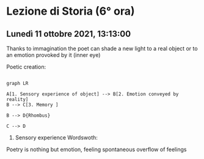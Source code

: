 #  Lezione di Storia (6° ora)
## Lunedì 11 ottobre 2021, 13:13:00

Thanks to immagination the poet can shade a new light to a real object or to an emotion provoked by it (inner eye)

Poetic creation:
```mermaid

graph LR

A[1. Sensory experience of object] --> B[2. Emotion conveyed by reality]
B --> C[3. Memory ]

B --> D{Rhombus}

C --> D

```
1. Sensory experience
Wordswoth:

Poetry is nothing but emotion, feeling
spontaneous overflow of feelings


<!--stackedit_data:
eyJoaXN0b3J5IjpbLTY1NTQzNDg3NF19
-->